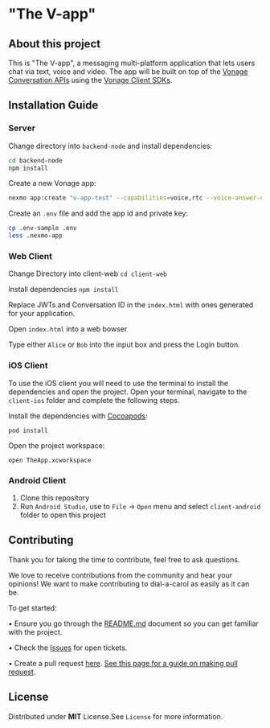# "The V-app"


## About this project

This is "The V-app", a messaging multi-platform application that lets users chat via text, voice and video. The app will be built on top of the [Vonage Conversation APIs](https://developer.nexmo.com/conversation/overview) using the [Vonage Client SDKs](https://developer.nexmo.com/client-sdk/overview).



## Installation Guide


### Server

Change directory into `backend-node` and install dependencies:

```sh
cd backend-node
npm install
```

Create a new Vonage app:

```sh
nexmo app:create "v-app-test" --capabilities=voice,rtc --voice-answer-url=https://example.com/voice/answer --voice-event-url=https://example.com/voice/events --rtc-event-url=https://example.com/rtc/events --keyfile=private.key
```

Create an `.env` file and add the app id and private key:

```sh
cp .env-sample .env
less .nexmo-app
```


### Web Client

Change Directory into client-web
`cd client-web`

Install dependencies
`npm install`

Replace JWTs and Conversation ID in the `index.html` with ones generated for your application.

Open `index.html` into a web bowser

Type either `Alice` or `Bob` into the input box and press the Login button.

### iOS Client

To use the iOS client you will need to use the terminal to install the dependencies and open the project.
Open your terminal, navigate to the `client-ios` folder and complete the following steps.

Install the dependencies with [Cocoapods](https://cocoapods.org):

`pod install`

Open the project workspace:

`open TheApp.xcworkspace`


### Android Client

1. Clone this repository
2. Run `Android Studio`, use to `File` -> `Open` menu and select `client-android` folder to open this project


## Contributing

Thank you for taking the time to contribute, feel free to ask questions.

We love to receive contributions from the community and hear your opinions! We want to make contributing to dial-a-carol as easily as it can be.

To get started:

•	Ensure you go through the [README.md](https://github.com/nexmo-community/clientsdk-the-v-app/blob/main/README.md) document so you can get familiar with the project.

•	Check the [Issues](https://github.com/nexmo-community/clientsdk-the-v-app/issues) for open tickets.

•	Create a pull request [here](https://github.com/nexmo-community/clientsdk-the-v-app/pulls). [See this page for a guide on making pull request](https://docs.github.com/en/free-pro-team@latest/github/collaborating-with-issues-and-pull-requests/creating-a-pull-request).


## License
Distributed under **MIT** License.See `License` for more information.
